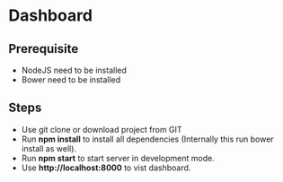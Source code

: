 # Dashboard

## Prerequisite

* NodeJS need to be installed
* Bower need to be installed 

## Steps

* Use git clone or download project from GIT
* Run **npm install** to install all dependencies (Internally this run bower install as well).
* Run **npm start** to start server in development mode.
* Use **http://localhost:8000** to vist dashboard.
